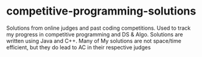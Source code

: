 # competitive-programming-solutions
Solutions from online judges and past coding competitions. Used to track my progress in competitive programming and DS & Algo. Solutions are written using Java and C++.
Many of My solutions are not space/time efficient, but they do lead to AC in their respective judges

